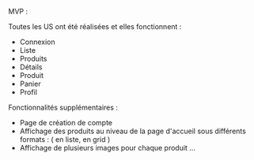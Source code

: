 
MVP :

Toutes les US ont été réalisées et elles fonctionnent :

- Connexion 
- Liste 
- Produits 
- Détails 
- Produit 
- Panier 
- Profil


Fonctionnalités supplémentaires : 


- Page de création de compte 
- Affichage des produits au niveau de la page d'accueil sous différents formats : ( en liste, en grid ) 
- Affichage de plusieurs images pour chaque produit 
…

